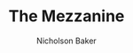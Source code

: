 ---
title: "The Mezzanine"
subtitle: ""
description: ""
layout: book
author: Nicholson Baker
started: 2017-12-05
read: 2017-12-05
status: read
rating: 3
color: 
cover: 
pages: 135
link: 
---